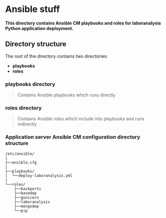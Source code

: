 # Ansible stuff
**This directory contains Ansible CM playbooks and roles for laboranalysis Python application deployment.**

## Directory structure
The root of the directory contains two directories: 

* **playbooks**
* **roles**

### playbooks directory
> Contains Ansible playbooks which runs directly

### roles directory
> Contains Ansible roles which include into playbooks and runs indirectly

### Application server Ansible CM configuration directory structure

    /etc/ansible/
    |
    ├──ansible.cfg
    |
    ├──playbooks/
    |  └──deploy-laboranalysis.yml
    |
    └──roles/
        ├──backports
        ├──basedep
        ├──gunicorn
        ├──laboranalysis
        ├──mongodep
        └──pip
